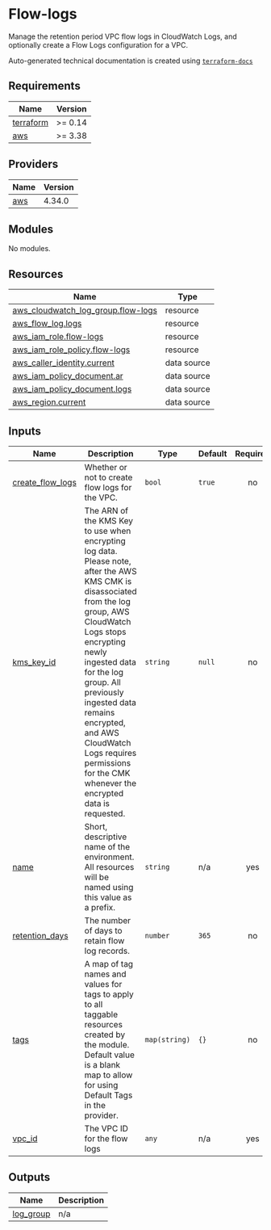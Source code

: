 # Flow-logs

Manage the retention period VPC flow logs in CloudWatch Logs, and optionally create a Flow Logs configuration for a
VPC.
<!-- BEGINNING OF PRE-COMMIT-TERRAFORM DOCS HOOK -->
Auto-generated technical documentation is created using [`terraform-docs`](https://terraform-docs.io/)

## Requirements

| Name | Version |
|------|---------|
| <a name="requirement_terraform"></a> [terraform](#requirement\_terraform) | >= 0.14 |
| <a name="requirement_aws"></a> [aws](#requirement\_aws) | >= 3.38 |

## Providers

| Name | Version |
|------|---------|
| <a name="provider_aws"></a> [aws](#provider\_aws) | 4.34.0 |

## Modules

No modules.

## Resources

| Name | Type |
|------|------|
| [aws_cloudwatch_log_group.flow-logs](https://registry.terraform.io/providers/hashicorp/aws/latest/docs/resources/cloudwatch_log_group) | resource |
| [aws_flow_log.logs](https://registry.terraform.io/providers/hashicorp/aws/latest/docs/resources/flow_log) | resource |
| [aws_iam_role.flow-logs](https://registry.terraform.io/providers/hashicorp/aws/latest/docs/resources/iam_role) | resource |
| [aws_iam_role_policy.flow-logs](https://registry.terraform.io/providers/hashicorp/aws/latest/docs/resources/iam_role_policy) | resource |
| [aws_caller_identity.current](https://registry.terraform.io/providers/hashicorp/aws/latest/docs/data-sources/caller_identity) | data source |
| [aws_iam_policy_document.ar](https://registry.terraform.io/providers/hashicorp/aws/latest/docs/data-sources/iam_policy_document) | data source |
| [aws_iam_policy_document.logs](https://registry.terraform.io/providers/hashicorp/aws/latest/docs/data-sources/iam_policy_document) | data source |
| [aws_region.current](https://registry.terraform.io/providers/hashicorp/aws/latest/docs/data-sources/region) | data source |

## Inputs

| Name | Description | Type | Default | Required |
|------|-------------|------|---------|:--------:|
| <a name="input_create_flow_logs"></a> [create\_flow\_logs](#input\_create\_flow\_logs) | Whether or not to create flow logs for the VPC. | `bool` | `true` | no |
| <a name="input_kms_key_id"></a> [kms\_key\_id](#input\_kms\_key\_id) | The ARN of the KMS Key to use when encrypting log data. Please note, after the AWS KMS CMK is disassociated from the log group, AWS CloudWatch Logs stops encrypting newly ingested data for the log group. All previously ingested data remains encrypted, and AWS CloudWatch Logs requires permissions for the CMK whenever the encrypted data is requested. | `string` | `null` | no |
| <a name="input_name"></a> [name](#input\_name) | Short, descriptive name of the environment. All resources will be named using this value as a prefix. | `string` | n/a | yes |
| <a name="input_retention_days"></a> [retention\_days](#input\_retention\_days) | The number of days to retain flow log records. | `number` | `365` | no |
| <a name="input_tags"></a> [tags](#input\_tags) | A map of tag names and values for tags to apply to all taggable resources created by the module. Default value is a blank map to allow for using Default Tags in the provider. | `map(string)` | `{}` | no |
| <a name="input_vpc_id"></a> [vpc\_id](#input\_vpc\_id) | The VPC ID for the flow logs | `any` | n/a | yes |

## Outputs

| Name | Description |
|------|-------------|
| <a name="output_log_group"></a> [log\_group](#output\_log\_group) | n/a |
<!-- END OF PRE-COMMIT-TERRAFORM DOCS HOOK -->
